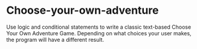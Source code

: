 # Choose-your-own-adventure
Use logic and conditional statements to write a classic text-based Choose Your Own Adventure Game. Depending on what choices your user makes, the program will have a different result.
